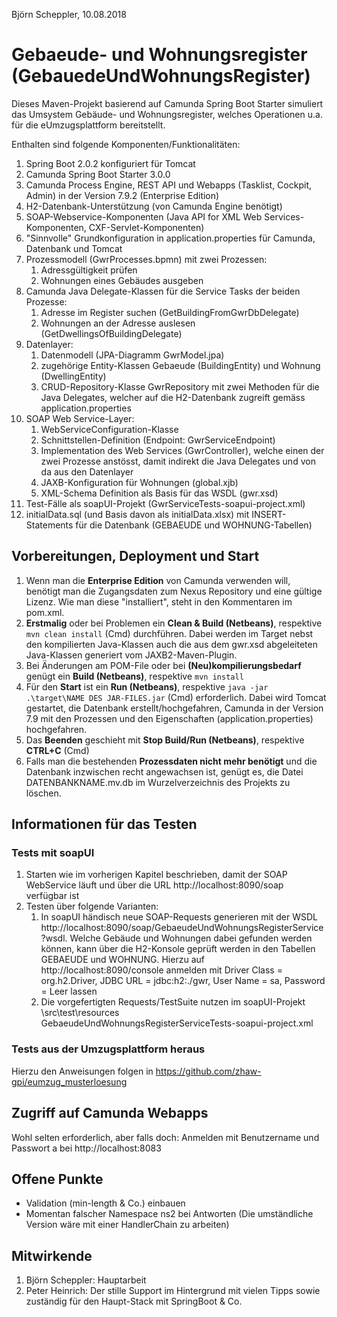 Björn Scheppler, 10.08.2018

# Gebaeude- und Wohnungsregister (GebauedeUndWohnungsRegister)
Dieses Maven-Projekt basierend auf Camunda Spring Boot Starter simuliert das 
Umsystem Gebäude- und Wohnungsregister, welches Operationen u.a. für die
eUmzugsplattform bereitstellt.

Enthalten sind folgende Komponenten/Funktionalitäten:
1. Spring Boot 2.0.2 konfiguriert für Tomcat
2. Camunda Spring Boot Starter 3.0.0
3. Camunda Process Engine, REST API und Webapps (Tasklist, Cockpit, Admin) in der Version 7.9.2 (Enterprise Edition)
4. H2-Datenbank-Unterstützung (von Camunda Engine benötigt)
5. SOAP-Webservice-Komponenten (Java API for XML Web Services-Komponenten,  CXF-Servlet-Komponenten)
6. "Sinnvolle" Grundkonfiguration in application.properties für Camunda, Datenbank und Tomcat
7. Prozessmodell (GwrProcesses.bpmn) mit zwei Prozessen:
    1. Adressgültigkeit prüfen
    2. Wohnungen eines Gebäudes ausgeben
8. Camunda Java Delegate-Klassen für die Service Tasks der beiden Prozesse:
    1. Adresse im Register suchen (GetBuildingFromGwrDbDelegate)
    2. Wohnungen an der Adresse auslesen (GetDwellingsOfBuildingDelegate)
9. Datenlayer:
    1. Datenmodell (JPA-Diagramm GwrModel.jpa)
    2. zugehörige Entity-Klassen Gebaeude (BuildingEntity) und Wohnung (DwellingEntity)
    3. CRUD-Repository-Klasse GwrRepository mit zwei Methoden für die Java Delegates,
welcher auf die H2-Datenbank zugreift gemäss application.properties
10. SOAP Web Service-Layer:
    1. WebServiceConfiguration-Klasse
    2. Schnittstellen-Definition (Endpoint: GwrServiceEndpoint)
    3. Implementation des Web Services (GwrController), welche einen der zwei Prozesse
anstösst, damit indirekt die Java Delegates und von da aus den Datenlayer
    4. JAXB-Konfiguration für Wohnungen (global.xjb)
    5. XML-Schema Definition als Basis für das WSDL (gwr.xsd)
11. Test-Fälle als soapUI-Projekt (GwrServiceTests-soapui-project.xml)
12. initialData.sql (und Basis davon als initialData.xlsx) mit INSERT-Statements für die Datenbank (GEBAEUDE und WOHNUNG-Tabellen)

## Vorbereitungen, Deployment und Start
1. Wenn man die **Enterprise Edition** von Camunda verwenden will, benötigt man die Zugangsdaten zum Nexus Repository und eine gültige Lizenz. Wie man diese "installiert", steht in den Kommentaren im pom.xml.
2. **Erstmalig** oder bei Problemen ein **Clean & Build (Netbeans)**, respektive `mvn clean install` (Cmd) durchführen. Dabei werden im Target nebst den kompilierten Java-Klassen auch die aus dem gwr.xsd abgeleiteten Java-Klassen generiert vom JAXB2-Maven-Plugin.
3. Bei Änderungen am POM-File oder bei **(Neu)kompilierungsbedarf** genügt ein **Build (Netbeans)**, respektive `mvn install`
4. Für den **Start** ist ein **Run (Netbeans)**, respektive `java -jar .\target\NAME DES JAR-FILES.jar` (Cmd) erforderlich. Dabei wird Tomcat gestartet, die Datenbank erstellt/hochgefahren, Camunda in der Version 7.9 mit den Prozessen und den Eigenschaften (application.properties) hochgefahren.
5. Das **Beenden** geschieht mit **Stop Build/Run (Netbeans)**, respektive **CTRL+C** (Cmd)
6. Falls man die bestehenden **Prozessdaten nicht mehr benötigt** und die Datenbank inzwischen recht angewachsen ist, genügt es, die Datei DATENBANKNAME.mv.db im Wurzelverzeichnis des Projekts zu löschen.


## Informationen für das Testen
### Tests mit soapUI
1. Starten wie im vorherigen Kapitel beschrieben, damit der SOAP WebService läuft und über die URL http://localhost:8090/soap
verfügbar ist
2. Testen über folgende Varianten:
    1. In soapUI händisch neue SOAP-Requests generieren mit der WSDL
http://localhost:8090/soap/GebaeudeUndWohnungsRegisterService?wsdl. Welche Gebäude
und Wohnungen dabei gefunden werden können, kann über die H2-Konsole geprüft werden 
in den Tabellen GEBAEUDE und WOHNUNG. Hierzu auf http://localhost:8090/console anmelden 
mit Driver Class = org.h2.Driver, JDBC URL = jdbc:h2:./gwr, User Name 
= sa, Password = Leer lassen
    2. Die vorgefertigten Requests/TestSuite nutzen im soapUI-Projekt \src\test\resources\
GebaeudeUndWohnungsRegisterServiceTests-soapui-project.xml

### Tests aus der Umzugsplattform heraus
Hierzu den Anweisungen folgen in https://github.com/zhaw-gpi/eumzug_musterloesung

## Zugriff auf Camunda Webapps
Wohl selten erforderlich, aber falls doch: Anmelden mit Benutzername und Passwort a bei http://localhost:8083

## Offene Punkte
- Validation (min-length & Co.) einbauen
- Momentan falscher Namespace ns2 bei Antworten (Die umständliche Version wäre 
  mit einer HandlerChain zu arbeiten)

## Mitwirkende
1. Björn Scheppler: Hauptarbeit
2. Peter Heinrich: Der stille Support im Hintergrund mit vielen Tipps sowie zuständig
für den Haupt-Stack mit SpringBoot & Co.